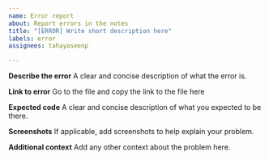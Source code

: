 ```yaml
---
name: Error report
about: Report errors in the notes
title: "[ERROR] Write short description here"
labels: error
assignees: tahayaseenp

---
```


**Describe the error**
A clear and concise description of what the error is.

**Link to error**
Go to the file and copy the link to the file here

**Expected code**
A clear and concise description of what you expected to be there.

**Screenshots**
If applicable, add screenshots to help explain your problem.

**Additional context**
Add any other context about the problem here.
